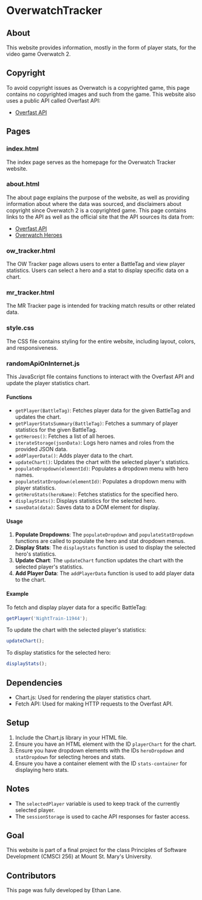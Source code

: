 # OverwatchTracker

## About

This website provides information, mostly in the form of player stats, for the video game Overwatch 2.

## Copyright

To avoid copyright issues as Overwatch is a copyrighted game, this page contains no copyrighted images and such from the game.
This website also uses a public API called Overfast API:
- [Overfast API](https://overfast-api.tekrop.fr/)

## Pages

### index.html

The index page serves as the homepage for the Overwatch Tracker website.

### about.html

The about page explains the purpose of the website, as well as providing information about where the data was sourced, and disclaimers about copyright since Overwatch 2 is a copyrighted game.
This page contains links to the API as well as the official site that the API sources its data from:
- [Overfast API](https://overfast-api.tekrop.fr/)
- [Overwatch Heroes](https://overwatch.blizzard.com/en-us/heroes/)

### ow_tracker.html

The OW Tracker page allows users to enter a BattleTag and view player statistics. Users can select a hero and a stat to display specific data on a chart.

### mr_tracker.html

The MR Tracker page is intended for tracking match results or other related data.

### style.css

The CSS file contains styling for the entire website, including layout, colors, and responsiveness.

### randomApiOnInternet.js

This JavaScript file contains functions to interact with the Overfast API and update the player statistics chart.

#### Functions

- `getPlayer(BattleTag)`: Fetches player data for the given BattleTag and updates the chart.
- `getPlayerStatsSummary(BattleTag)`: Fetches a summary of player statistics for the given BattleTag.
- `getHeroes()`: Fetches a list of all heroes.
- `iterateStorage(jsonData)`: Logs hero names and roles from the provided JSON data.
- `addPlayerData()`: Adds player data to the chart.
- `updateChart()`: Updates the chart with the selected player's statistics.
- `populateDropdown(elementId)`: Populates a dropdown menu with hero names.
- `populateStatDropdown(elementId)`: Populates a dropdown menu with player statistics.
- `getHeroStats(heroName)`: Fetches statistics for the specified hero.
- `displayStats()`: Displays statistics for the selected hero.
- `saveData(data)`: Saves data to a DOM element for display.

#### Usage

1. **Populate Dropdowns**: The `populateDropdown` and `populateStatDropdown` functions are called to populate the hero and stat dropdown menus.
2. **Display Stats**: The `displayStats` function is used to display the selected hero's statistics.
3. **Update Chart**: The `updateChart` function updates the chart with the selected player's statistics.
4. **Add Player Data**: The `addPlayerData` function is used to add player data to the chart.

#### Example

To fetch and display player data for a specific BattleTag:

```javascript
getPlayer('NightTrain-11944');
```

To update the chart with the selected player's statistics:

```javascript
updateChart();
```

To display statistics for the selected hero:

```javascript
displayStats();
```

## Dependencies

- Chart.js: Used for rendering the player statistics chart.
- Fetch API: Used for making HTTP requests to the Overfast API.

## Setup

1. Include the Chart.js library in your HTML file.
2. Ensure you have an HTML element with the ID `playerChart` for the chart.
3. Ensure you have dropdown elements with the IDs `heroDropdown` and `statDropdown` for selecting heroes and stats.
4. Ensure you have a container element with the ID `stats-container` for displaying hero stats.

## Notes

- The `selectedPlayer` variable is used to keep track of the currently selected player.
- The `sessionStorage` is used to cache API responses for faster access.

## Goal

This website is part of a final project for the class Principles of Software Development (CMSCI 256) at Mount St. Mary's University.

## Contributors

This page was fully developed by Ethan Lane.